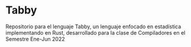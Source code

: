 # Tabby
Repositorio para el lenguaje Tabby, un lenguaje enfocado en estadística implementando en Rust, desarrollado para la clase de Compiladores en el Semestre Ene-Jun 2022
